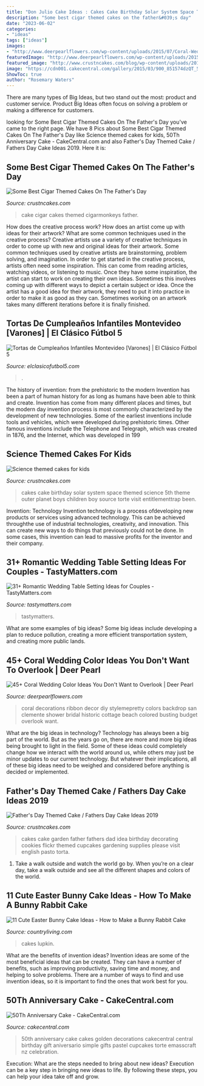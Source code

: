 ```yaml
---
title: "Don Julio Cake Ideas : Cakes Cake Birthday Solar System Space Themed Science 5th Theme Outer Planet Boys Children Boy Source Torte Visit Entitlementtrap Been"
description: "Some best cigar themed cakes on the father&#039;s day"
date: "2023-06-02"
categories:
- "ideas"
tags: ["ideas"]
images:
- "http://www.deerpearlflowers.com/wp-content/uploads/2015/07/Coral-Wedding-Decor-Ideas.jpg"
featuredImage: "http://www.deerpearlflowers.com/wp-content/uploads/2015/07/Coral-Wedding-Decor-Ideas.jpg"
featured_image: "http://www.crustncakes.com/blog/wp-content/uploads/2017/06/7178-New-Celebration-cake-with-handmade-watch-and-cigar-and-run-out-initials.jpg"
image: "https://cdn001.cakecentral.com/gallery/2015/03/900_851574dzQT_50th-anniversary-cake.jpg"
ShowToc: true
author: "Rosemary Waters"
---
```



There are many types of Big Ideas, but two stand out the most: product and customer service. Product Big Ideas often focus on solving a problem or making a difference for customers.

	

		
looking for Some Best Cigar Themed Cakes On The Father&#039;s Day you've came to the right page. We have 8 Pics about Some Best Cigar Themed Cakes On The Father&#039;s Day like Science themed cakes for kids, 50Th Anniversary Cake - CakeCentral.com and also Father&#039;s Day Themed Cake / Fathers Day Cake Ideas 2019. Here it is:
		
    
## Some Best Cigar Themed Cakes On The Father&#039;s Day

<img loading=lazy src="http://www.crustncakes.com/blog/wp-content/uploads/2017/06/7178-New-Celebration-cake-with-handmade-watch-and-cigar-and-run-out-initials.jpg" onerror="this.onerror=null;this.src='https://tse4.mm.bing.net/th?id=OIP.iYSTzjuSTeeXK-SN_bQpewHaG5&amp;pid=15.1';" alt="Some Best Cigar Themed Cakes On The Father&#039;s Day">

_Source: crustncakes.com_

>cake cigar cakes themed cigarmonkeys father. 

	

How does the creative process work? How does an artist come up with ideas for their artwork? What are some common techniques used in the creative process?
Creative artists use a variety of creative techniques in order to come up with new and original ideas for their artwork. Some common techniques used by creative artists are brainstorming, problem solving, and imagination. In order to get started in the creative process, artists often need some inspiration. This can come from reading articles, watching videos, or listening to music. Once they have some inspiration, the artist can start to work on creating their own ideas. Sometimes this involves coming up with different ways to depict a certain subject or idea. Once the artist has a good idea for their artwork, they need to put it into practice in order to make it as good as they can. Sometimes working on an artwork takes many different iterations before it is finally finished.

    
## Tortas De Cumpleaños Infantiles Montevideo [Varones] | El Clásico Fútbol 5

<img loading=lazy src="https://www.elclasicofutbol5.com/wp-content/uploads/2015/04/tortas-futbol-2.jpg" onerror="this.onerror=null;this.src='https://tse2.mm.bing.net/th?id=OIP.ScnlZVWnH2eDyRYnQbZssAHaJ4&amp;pid=15.1';" alt="Tortas de Cumpleaños Infantiles Montevideo [Varones] | El Clásico Fútbol 5">

_Source: elclasicofutbol5.com_

>. 

	

The history of invention: from the prehistoric to the modern
Invention has been a part of human history for as long as humans have been able to think and create. Invention has come from many different places and times, but the modern day invention process is most commonly characterized by the development of new technologies. Some of the earliest inventions include tools and vehicles, which were developed during prehistoric times. Other famous inventions include the Telephone and Telegraph, which was created in 1876, and the Internet, which was developed in 199
    
## Science Themed Cakes For Kids

<img loading=lazy src="http://www.crustncakes.com/blog/wp-content/uploads/2017/01/12a969bc7fc60ceda4f67b9d9917bcc5.jpg" onerror="this.onerror=null;this.src='https://tse1.mm.bing.net/th?id=OIP.rLIUxkSz745VXEWNCifkNQHaLG&amp;pid=15.1';" alt="Science themed cakes for kids">

_Source: crustncakes.com_

>cakes cake birthday solar system space themed science 5th theme outer planet boys children boy source torte visit entitlementtrap been. 

	

Invention: Technology
Invention technology is a process ofdeveloping new products or services using advanced technology. This can be achieved throughthe use of industrial technologies, creativity, and innovation. This can create new ways to do things that previously could not be done. In some cases, this invention can lead to massive profits for the inventor and their company.

    
## 31+ Romantic Wedding Table Setting Ideas For Couples - TastyMatters.com

<img loading=lazy src="https://www.tastymatters.com/wp-content/uploads/2017/06/wedding-table-setting-ideas-z1.jpg" onerror="this.onerror=null;this.src='https://tse3.mm.bing.net/th?id=OIP.gTik58G4Fy1VNlmvMc1DVgHaLH&amp;pid=15.1';" alt="31+ Romantic Wedding Table Setting Ideas for Couples - TastyMatters.com">

_Source: tastymatters.com_

>tastymatters. 

	

What are some examples of big ideas?
Some big ideas include developing a plan to reduce pollution, creating a more efficient transportation system, and creating more public lands.

    
## 45+ Coral Wedding Color Ideas You Don&#039;t Want To Overlook | Deer Pearl

<img loading=lazy src="http://www.deerpearlflowers.com/wp-content/uploads/2015/07/Coral-Wedding-Decor-Ideas.jpg" onerror="this.onerror=null;this.src='https://tse4.mm.bing.net/th?id=OIP.3ibkfDwaKgnjHzl2LUxktAHaLH&amp;pid=15.1';" alt="45+ Coral Wedding Color Ideas You Don&#039;t Want to Overlook | Deer Pearl">

_Source: deerpearlflowers.com_

>coral decorations ribbon decor diy stylemepretty colors backdrop san clemente shower bridal historic cottage beach colored busting budget overlook want. 

	

What are the big ideas in technology?
Technology has always been a big part of the world. But as the years go on, there are more and more big ideas being brought to light in the field. Some of these ideas could completely change how we interact with the world around us, while others may just be minor updates to our current technology. But whatever their implications, all of these big ideas need to be weighed and considered before anything is decided or implemented.

    
## Father&#039;s Day Themed Cake / Fathers Day Cake Ideas 2019

<img loading=lazy src="http://www.crustncakes.com/blog/wp-content/uploads/2015/06/15fdc2c1332824ae0f98ff748003f814.jpg" onerror="this.onerror=null;this.src='https://tse4.mm.bing.net/th?id=OIP.ueJx2ilJpkOrMUjy_Rlx2QAAAA&amp;pid=15.1';" alt="Father&#039;s Day Themed Cake / Fathers Day Cake Ideas 2019">

_Source: crustncakes.com_

>cakes cake garden father fathers dad idea birthday decorating cookies flickr themed cupcakes gardening supplies please visit english pasto torta. 

	

1) Take a walk outside and watch the world go by. When you’re on a clear day, take a walk outside and see all the different shapes and colors of the world.

    
## 11 Cute Easter Bunny Cake Ideas - How To Make A Bunny Rabbit Cake

<img loading=lazy src="https://hips.hearstapps.com/hmg-prod.s3.amazonaws.com/images/bunny-cake-1516914690.jpg?crop=1xw:1xh;center,top&amp;resize=768:*" onerror="this.onerror=null;this.src='https://tse2.mm.bing.net/th?id=OIP.3HI-W_PNNBEeWMLUvxEXDAHaLH&amp;pid=15.1';" alt="11 Cute Easter Bunny Cake Ideas - How to Make a Bunny Rabbit Cake">

_Source: countryliving.com_

>cakes lupkin. 

	

What are the benefits of invention ideas?
Invention ideas are some of the most beneficial ideas that can be created. They can have a number of benefits, such as improving productivity, saving time and money, and helping to solve problems. There are a number of ways to find and use invention ideas, so it is important to find the ones that work best for you.

    
## 50Th Anniversary Cake - CakeCentral.com

<img loading=lazy src="https://cdn001.cakecentral.com/gallery/2015/03/900_851574dzQT_50th-anniversary-cake.jpg" onerror="this.onerror=null;this.src='https://tse4.mm.bing.net/th?id=OIP.wTll9s0Loa0psKol1PrLRQHaJ4&amp;pid=15.1';" alt="50Th Anniversary Cake - CakeCentral.com">

_Source: cakecentral.com_

>50th anniversary cake cakes golden decorations cakecentral central birthday gift aniversario simple gifts pastel cupcakes torte emasscraft nz celebration. 

	

Execution: What are the steps needed to bring about new ideas?
Execution can be a key step in bringing new ideas to life. By following these steps, you can help your idea take off and grow.

